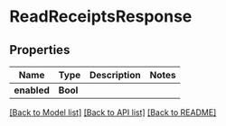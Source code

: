 # ReadReceiptsResponse

## Properties
Name | Type | Description | Notes
------------ | ------------- | ------------- | -------------
**enabled** | **Bool** |  | 

[[Back to Model list]](../README.md#documentation-for-models) [[Back to API list]](../README.md#documentation-for-api-endpoints) [[Back to README]](../README.md)


